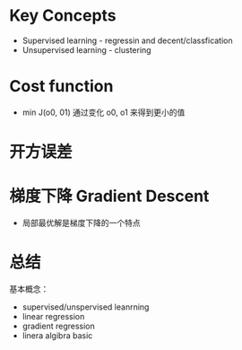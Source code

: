 # Key Concepts
- Supervised learning - regressin and decent/classfication
- Unsupervised learning - clustering


# Cost function
- min J(o0, 01) 通过变化 o0, o1 来得到更小的值

# 开方误差

# 梯度下降 Gradient Descent
- 局部最优解是梯度下降的一个特点

# 总结
基本概念：
- supervised/unspervised leanrning
- linear regression
- gradient regression
- linera algibra basic